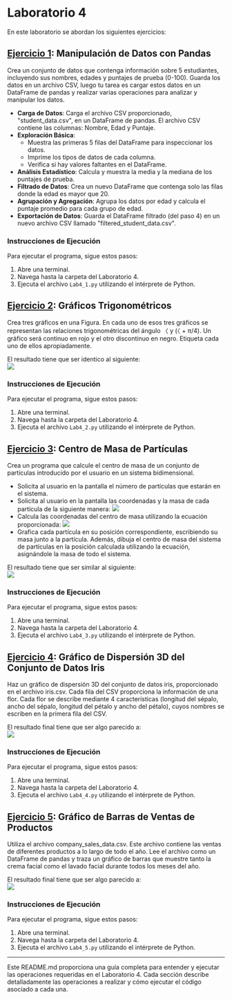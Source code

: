 # Laboratorio 4

En este laboratorio se abordan los siguientes ejercicios:

## [Ejercicio 1](./exercise1/Lab4_1.py): Manipulación de Datos con Pandas
Crea un conjunto de datos que contenga información sobre 5 estudiantes, incluyendo sus nombres, edades y puntajes de prueba (0-100). Guarda los datos en un archivo CSV, luego tu tarea es cargar estos datos en un DataFrame de pandas y realizar varias operaciones para analizar y manipular los datos.

- **Carga de Datos**: Carga el archivo CSV proporcionado, "student_data.csv", en un DataFrame de pandas. El archivo CSV contiene las columnas: Nombre, Edad y Puntaje.
- **Exploración Básica**:
  - Muestra las primeras 5 filas del DataFrame para inspeccionar los datos.
  - Imprime los tipos de datos de cada columna.
  - Verifica si hay valores faltantes en el DataFrame.
- **Análisis Estadístico**: Calcula y muestra la media y la mediana de los puntajes de prueba.
- **Filtrado de Datos**: Crea un nuevo DataFrame que contenga solo las filas donde la edad es mayor que 20.
- **Agrupación y Agregación**: Agrupa los datos por edad y calcula el puntaje promedio para cada grupo de edad.
- **Exportación de Datos**: Guarda el DataFrame filtrado (del paso 4) en un nuevo archivo CSV llamado "filtered_student_data.csv".


### Instrucciones de Ejecución
Para ejecutar el programa, sigue estos pasos:
1. Abre una terminal.
2. Navega hasta la carpeta del Laboratorio 4.
3. Ejecuta el archivo `Lab4_1.py` utilizando el intérprete de Python.


## [Ejercicio 2](./exercise2/Lab4_2.py): Gráficos Trigonométricos

Crea tres gráficos en una Figura. En cada uno de esos tres gráficos se representan las relaciones trigonométricas del ángulo 〈 y (〈 + π/4). Un gráfico será continuo en rojo y el otro discontinuo en negro. Etiqueta cada uno de ellos apropiadamente.

El resultado tiene que ser identico al siguiente:<br/>
![](./images/ej2.png)

### Instrucciones de Ejecución
Para ejecutar el programa, sigue estos pasos:
1. Abre una terminal.
2. Navega hasta la carpeta del Laboratorio 4.
3. Ejecuta el archivo `Lab4_2.py` utilizando el intérprete de Python.




## [Ejercicio 3](./exercise3/Lab4_3.py): Centro de Masa de Partículas

Crea un programa que calcule el centro de masa de un conjunto de partículas introducido por el usuario en un sistema bidimensional.

- Solicita al usuario en la pantalla el número de partículas que estarán en el sistema.
- Solicita al usuario en la pantalla las coordenadas y la masa de cada partícula de la siguiente manera:
  ![](./images/ej3-b.png)
- Calcula las coordenadas del centro de masa utilizando la ecuación proporcionada:
  ![](./images/ej3-c.png)
- Grafica cada partícula en su posición correspondiente, escribiendo su masa junto a la partícula. Además, dibuja el centro de masa del sistema de partículas en la posición calculada utilizando la ecuación, asignándole la masa de todo el sistema.
  
El resultado tiene que ser similar al siguiente:
<br/>
![](./images/ej3-finalresult.png)
### Instrucciones de Ejecución
Para ejecutar el programa, sigue estos pasos:
1. Abre una terminal.
2. Navega hasta la carpeta del Laboratorio 4.
3. Ejecuta el archivo `Lab4_3.py` utilizando el intérprete de Python.



## [Ejercicio 4](./exercise4/Lab4_4.py): Gráfico de Dispersión 3D del Conjunto de Datos Iris

Haz un gráfico de dispersión 3D del conjunto de datos iris, proporcionado en el archivo iris.csv. Cada fila del CSV proporciona la información de una flor. Cada flor se describe mediante 4 características (longitud del sépalo, ancho del sépalo, longitud del pétalo y ancho del pétalo), cuyos nombres se escriben en la primera fila del CSV.

El resultado final tiene que ser algo parecido a:<br/>
![](./images/ej4-finalresult.png)

### Instrucciones de Ejecución
Para ejecutar el programa, sigue estos pasos:
1. Abre una terminal.
2. Navega hasta la carpeta del Laboratorio 4.
3. Ejecuta el archivo `Lab4_4.py` utilizando el intérprete de Python.

## [Ejercicio 5](./exercise5/Lab4_5.py): Gráfico de Barras de Ventas de Productos

Utiliza el archivo company_sales_data.csv. Este archivo contiene las ventas de diferentes productos a lo largo de todo el año. Lee el archivo como un DataFrame de pandas y traza un gráfico de barras que muestre tanto la crema facial como el lavado facial durante todos los meses del año.

El resultado final tiene que ser algo parecido a:<br/>
![](./images/ej5-finalresult.png)

### Instrucciones de Ejecución
Para ejecutar el programa, sigue estos pasos:
1. Abre una terminal.
2. Navega hasta la carpeta del Laboratorio 4.
3. Ejecuta el archivo `Lab4_5.py` utilizando el intérprete de Python.



---
Este README.md proporciona una guía completa para entender y ejecutar las operaciones requeridas en el Laboratorio 4. Cada sección describe detalladamente las operaciones a realizar y cómo ejecutar el código asociado a cada una.
